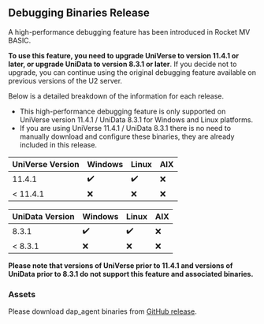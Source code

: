 ## Debugging Binaries Release

A high-performance debugging feature has been introduced in Rocket MV BASIC. 

**To use this feature, you need to upgrade UniVerse to version 11.4.1 or later, or upgrade UniData to version 8.3.1 or later**. If you decide not to upgrade, you can continue using the original debugging feature available on previous versions of the U2 server.

Below is a detailed breakdown of the information for each release. 

 - This high-performance debugging feature is only supported on UniVerse version 11.4.1 / UniData 8.3.1 for Windows and Linux platforms.
 - If you are using UniVerse 11.4.1 / UniData 8.3.1 there is no need to manually download and configure these binaries, they are already included in this release.

|  UniVerse  Version |   Windows |   Linux    |    AIX   |
| ------------------ | --------- | ---------- | -------- |
|   11.4.1           |     ✔️   |     ✔️     |    ❌   |
|   < 11.4.1         |     ❌   |     ❌     |    ❌   |

|   UniData  Version |   Windows |   Linux    |    AIX   |
| ------------------ | --------- | ---------- | -------- |
|   8.3.1            |     ✔️   |     ✔️     |    ❌   |
|   < 8.3.1          |     ❌   |     ❌     |    ❌   |

**Please note that versions of UniVerse prior to 11.4.1 and versions of UniData prior to 8.3.1 do not support this feature and associated binaries.**

### Assets

Please download dap_agent binaries from [GitHub release](https://github.com/RocketSoftware/rocket-mvbasic/releases).
